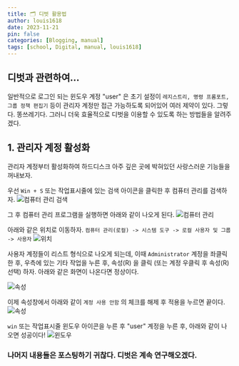 ```yaml
---
title: 🗂️ 디벗 활용법
author: louis1618
date: 2023-11-21
pin: false
categories: [Blogging, manual]
tags: [school, Digital, manual, louis1618]
---
```


## 디벗과 관련하여...

일반적으로 로그인 되는 윈도우 계정 "user" 은 초기 설정이 ``레지스트리, 명령 프롬포트, 그룹 정책 편집기`` 등이 관리자 계정만 접근 가능하도록 되어있어 여러 제약이 있다.
그렇다. 똥쓰레기다. 그러니 더욱 효율적으로 디벗을 이용할 수 있도록 하는 방법들을 알려주겠다.

## 1. 관리자 계정 활성화

관리자 계정부터 활성화하여 하드디스크 아주 깊은 곳에 박혀있던 사랑스러운 기능들을 꺼내보자.

우선 ``Win + S`` 또는 작업표시줄에 있는 검색 아이콘을 클릭한 후 컴퓨터 관리를 검색하자.
![컴퓨터 관리 검색](https://cdn.jsdelivr.net/gh/louis1618/cdn@main/img/user_debot2023/img1.png)

그 후 컴퓨터 관리 프로그램을 실행하면 아래와 같이 나오게 된다.
![컴퓨터 관리](https://cdn.jsdelivr.net/gh/louis1618/cdn@main/img/user_debot2023/img2.png)

아래와 같은 위치로 이동하자. ``컴퓨터 관리(로컬) -> 시스템 도구 -> 로컬 사용자 및 그룹 -> 사용자``
![위치](https://cdn.jsdelivr.net/gh/louis1618/cdn@main/img/user_debot2023/img3.png)

사용자 계정들이 리스트 형식으로 나오게 되는데, 이때 ``Administrator`` 계정을 좌클릭 한 후, 우측에 있는 기타 작업을 누른 후, 속성(R) 을 클릭 (또는 계정 우클릭 후 속성(R) 선택) 하자.
아래와 같은 화면이 나온다면 정상이다.

![속성](https://cdn.jsdelivr.net/gh/louis1618/cdn@main/img/user_debot2023/img4.png)

이제 속성창에서 아래와 같이 ``계정 사용 안함`` 의 체크를 해제 후 적용을 누르면 끝이다. 
![속성](https://cdn.jsdelivr.net/gh/louis1618/cdn@main/img/user_debot2023/img5.png)

``win`` 또는 작업표시줄 윈도우 아이콘을 누른 후 "user" 계정을 누른 후, 아래와 같이 나오면 성공이다!
![윈도우](https://cdn.jsdelivr.net/gh/louis1618/cdn@main/img/user_debot2023/img7.png)

### 나머지 내용들은 포스팅하기 귀찮다. 디벗은 계속 연구해오겠다.
